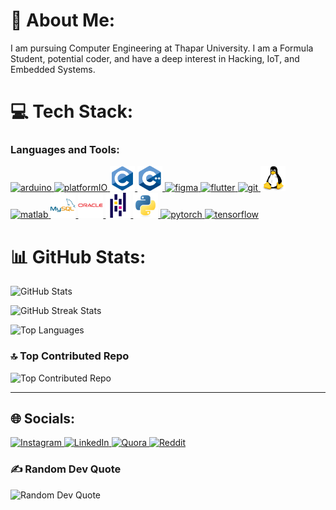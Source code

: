 <h1 align="left">💫 About Me:</h1>

<p align="left">I am pursuing Computer Engineering at Thapar University. I am a Formula Student, potential coder, and have a deep interest in Hacking, IoT, and Embedded Systems.</p>

<h1 align="left">💻 Tech Stack:</h1>

<h3 align="left">Languages and Tools:</h3>

<p align="left">
  <a href="https://www.arduino.cc/" target="_blank" rel="noreferrer"> <img src="https://cdn.worldvectorlogo.com/logos/arduino-1.svg" alt="arduino" width="40" height="40"/> </a>
  <a href="https://platformio.org/" target="_blank" rel="noreferrer"> <img src="https://imgs.search.brave.com/geSst7Bfx2q5reBcBBfLjm68kN2jt0LVNYHO2CqrbnU/rs:fit:860:0:0/g:ce/aHR0cHM6Ly91cGxv/YWQud2lraW1lZGlh/Lm9yZy93aWtpcGVk/aWEvY29tbW9ucy9j/L2NkL1BsYXRmb3Jt/SU9fbG9nby5zdmc.svg" alt="platformIO" width="40" height="40"/> </a>
  <a href="https://www.cprogramming.com/" target="_blank" rel="noreferrer"> <img src="https://raw.githubusercontent.com/devicons/devicon/master/icons/c/c-original.svg" alt="c" width="40" height="40"/> </a>
  <a href="https://www.w3schools.com/cpp/" target="_blank" rel="noreferrer"> <img src="https://raw.githubusercontent.com/devicons/devicon/master/icons/cplusplus/cplusplus-original.svg" alt="cplusplus" width="40" height="40"/> </a>
  <a href="https://www.figma.com/" target="_blank" rel="noreferrer"> <img src="https://www.vectorlogo.zone/logos/figma/figma-icon.svg" alt="figma" width="40" height="40"/> </a>
  <a href="https://flutter.dev" target="_blank" rel="noreferrer"> <img src="https://www.vectorlogo.zone/logos/flutterio/flutterio-icon.svg" alt="flutter" width="40" height="40"/> </a>
  <a href="https://git-scm.com/" target="_blank" rel="noreferrer"> <img src="https://www.vectorlogo.zone/logos/git-scm/git-scm-icon.svg" alt="git" width="40" height="40"/> </a>
  <a href="https://www.linux.org/" target="_blank" rel="noreferrer"> <img src="https://raw.githubusercontent.com/devicons/devicon/master/icons/linux/linux-original.svg" alt="linux" width="40" height="40"/> </a>
  <a href="https://www.mathworks.com/" target="_blank" rel="noreferrer"> <img src="https://upload.wikimedia.org/wikipedia/commons/2/21/Matlab_Logo.png" alt="matlab" width="40" height="40"/> </a>
  <a href="https://www.mysql.com/" target="_blank" rel="noreferrer"> <img src="https://raw.githubusercontent.com/devicons/devicon/master/icons/mysql/mysql-original-wordmark.svg" alt="mysql" width="40" height="40"/> </a>
  <a href="https://www.oracle.com/" target="_blank" rel="noreferrer"> <img src="https://raw.githubusercontent.com/devicons/devicon/master/icons/oracle/oracle-original.svg" alt="oracle" width="40" height="40"/> </a>
  <a href="https://pandas.pydata.org/" target="_blank" rel="noreferrer"> <img src="https://raw.githubusercontent.com/devicons/devicon/2ae2a900d2f041da66e950e4d48052658d850630/icons/pandas/pandas-original.svg" alt="pandas" width="40" height="40"/> </a>
  <a href="https://www.python.org" target="_blank" rel="noreferrer"> <img src="https://raw.githubusercontent.com/devicons/devicon/master/icons/python/python-original.svg" alt="python" width="40" height="40"/> </a>
  <a href="https://pytorch.org/" target="_blank" rel="noreferrer"> <img src="https://www.vectorlogo.zone/logos/pytorch/pytorch-icon.svg" alt="pytorch" width="40" height="40"/> </a>
  <a href="https://www.tensorflow.org" target="_blank" rel="noreferrer"> <img src="https://www.vectorlogo.zone/logos/tensorflow/tensorflow-icon.svg" alt="tensorflow" width="40" height="40"/> </a>
</p>

<h1 align="left">📊 GitHub Stats:</h1>

<p align="left">
  <img src="https://github-readme-stats.vercel.app/api?username=talented-adverb&theme=radical&hide_border=false&include_all_commits=false&count_private=false" alt="GitHub Stats">
</p>

<p align="left">
  <img src="https://github-readme-streak-stats.herokuapp.com/?user=talented-adverb&theme=radical&hide_border=false" alt="GitHub Streak Stats">
</p>

<p align="left">
  <img src="https://github-readme-stats.vercel.app/api/top-langs/?username=talented-adverb&theme=radical&hide_border=false&include_all_commits=false&count_private=false&layout=compact" alt="Top Languages">
</p>

<h3 align="left">🔝 Top Contributed Repo</h3>

<p align="left">
  <img src="https://github-contributor-stats.vercel.app/api?username=talented-adverb&limit=5&theme=radical&combine_all_yearly_contributions=true" alt="Top Contributed Repo">
</p>

<hr>

<h2 align="left">🌐 Socials:</h2>

<p align="left">
  <a href="https://instagram.com/itz_pratham_040">
    <img src="https://img.shields.io/badge/Instagram-%23E4405F.svg?logo=Instagram&logoColor=white" alt="Instagram">
  </a>
  <a href="https://www.linkedin.com/in/pratham-sharma-184160255/">
    <img src="https://img.shields.io/badge/LinkedIn-%230077B5.svg?logo=linkedin&logoColor=white" alt="LinkedIn">
  </a>
  <a href="https://quora.com/profile/PRATHAM-SHARMA">
    <img src="https://img.shields.io/badge/Quora-%23B92B27.svg?logo=Quora&logoColor=white" alt="Quora">
  </a>
  <a href="https://reddit.com/user/talented_adverb01">
    <img src="https://img.shields.io/badge/Reddit-%23FF4500.svg?logo=Reddit&logoColor=white" alt="Reddit">
  </a>
</p>

<h3 align="left">✍️ Random Dev Quote</h3>

<p align="left">
  <img src="https://quotes-github-readme.vercel.app/api?type=vetical&theme=radical" alt="Random Dev Quote">
</p>
